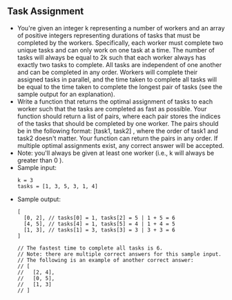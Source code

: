 ## Task Assignment

- You're given an integer k representing a number of workers and an array of positive integers representing durations of tasks that must be completed by the workers. Specifically, each worker must complete two unique tasks and can only work on one task at a time. The number of tasks will always be equal to 2k such that each worker always has exactly two tasks to complete. All tasks are independent of one another and can be completed in any order. Workers will complete their assigned tasks in parallel, and the time taken to complete all tasks will be equal to the time taken to complete the longest pair of tasks (see the sample output for an explanation).
- Write a function that returns the optimal assignment of tasks to each worker such that the tasks are completed as fast as possible. Your function should return a list of pairs, where each pair stores the indices of the tasks that should be completed by one worker. The pairs should be in the following format: [task1, task2] , where the order of task1 and task2 doesn't matter. Your function can return the pairs in any order. If multiple optimal assignments exist, any correct answer will be accepted.
- Note: you'll always be given at least one worker (i.e., k will always be greater than 0 ).
- Sample input:
    ~~~
    k = 3
    tasks = [1, 3, 5, 3, 1, 4]
    ~~~
- Sample output:
    ~~~
    [ 
      [0, 2], // tasks[0] = 1, tasks[2] = 5 | 1 + 5 = 6
      [4, 5], // tasks[4] = 1, tasks[5] = 4 | 1 + 4 = 5
      [1, 3], // tasks[1] = 3, tasks[3] = 3 | 3 + 3 = 6
    ]

    // The fastest time to complete all tasks is 6.
    // Note: there are multiple correct answers for this sample input.
    // The following is an example of another correct answer:
    // [
    //   [2, 4],
    //   [0, 5],
    //   [1, 3]
    // ]
    ~~~